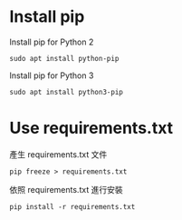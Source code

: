 # Install pip

Install pip for Python 2

```
sudo apt install python-pip
```

Install pip for Python 3

```
sudo apt install python3-pip
```

# Use requirements.txt

產生 requirements.txt 文件

```
pip freeze > requirements.txt
```

依照 requirements.txt 進行安裝

```
pip install -r requirements.txt
```




